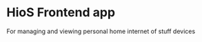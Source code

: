 HioS Frontend app
=====================

For managing and viewing personal home internet of stuff devices